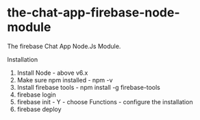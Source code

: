 # the-chat-app-firebase-node-module

The firebase Chat App Node.Js Module.

Installation 
1. Install Node - above v6.x
2. Make sure npm installed - npm -v 
3. Install firebase tools - npm install -g firebase-tools
4. firebase login
5. firebase init - Y - choose Functions - configure the installation
6. firebase deploy
